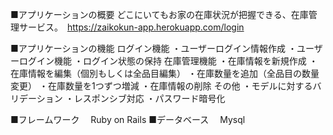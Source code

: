 
■アプリケーションの概要
 どこにいてもお家の在庫状況が把握できる、在庫管理サービス。　https://zaikokun-app.herokuapp.com/login

■アプリケーションの機能
ログイン機能
  ・ユーザーログイン情報作成
  ・ユーザーログイン機能
  ・ログイン状態の保持
在庫管理機能
  ・在庫情報を新規作成
  ・在庫情報を編集（個別もしくは全品目編集）
  ・在庫数量を追加（全品目の数量変更）
  ・在庫数量を1つずつ増減
  ・在庫情報の削除
その他
  ・モデルに対するバリデーション
  ・レスポンシブ対応
  ・パスワード暗号化

■フレームワーク
　Ruby on Rails
■データベース
　Mysql

